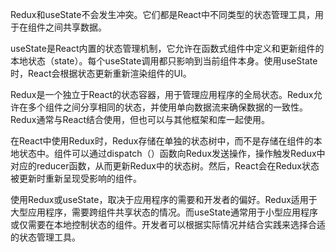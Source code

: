 Redux和useState不会发生冲突。它们都是React中不同类型的状态管理工具，用于在组件之间共享数据。

useState是React内置的状态管理机制，它允许在函数式组件中定义和更新组件的本地状态（state）。每个useState调用都只影响到当前组件本身。使用useState时，React会根据状态更新重新渲染组件的UI。

Redux是一个独立于React的状态容器，用于管理应用程序的全局状态。Redux允许在多个组件之间分享相同的状态，并使用单向数据流来确保数据的一致性。Redux通常与React结合使用，但也可以与其他框架和库一起使用。

在React中使用Redux时，Redux存储在单独的状态树中，而不是存储在组件的本地状态中。组件可以通过dispatch（）函数向Redux发送操作，操作触发Redux中对应的reducer函数，从而更新Redux中的状态树。然后，React会在Redux状态被更新时重新呈现受影响的组件。

使用Redux或useState，取决于应用程序的需要和开发者的偏好。Redux适用于大型应用程序，需要跨组件共享状态的情况。而useState通常用于小型应用程序或仅需要在本地控制状态的组件。开发者可以根据实际情况并结合实践来选择合适的状态管理工具。